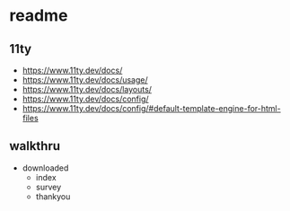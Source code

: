 # readme

## 11ty
- https://www.11ty.dev/docs/
- https://www.11ty.dev/docs/usage/
- https://www.11ty.dev/docs/layouts/
- https://www.11ty.dev/docs/config/
- https://www.11ty.dev/docs/config/#default-template-engine-for-html-files

## walkthru
- downloaded 
	- index
	- survey
	- thankyou


